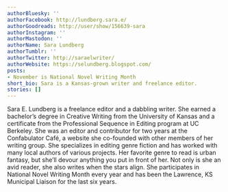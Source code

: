 ```yaml
---
authorBluesky: ''
authorFacebook: http://lundberg.sara.e/
authorGoodreads: http://user/show/156639-sara
authorInstagram: ''
authorMastodon: ''
authorName: Sara Lundberg
authorTumblr: ''
authorTwitter: http://saraelwriter/
authorWebsite: https://selundberg.blogspot.com/
posts:
- November is National Novel Writing Month
short_bio: Sara is a Kansas-grown writer and freelance editor.
stories: []
---
```


Sara E. Lundberg is a freelance editor and a dabbling writer. She earned a bachelor’s degree in Creative Writing from the University of Kansas and a certificate from the Professional Sequence in Editing program at UC Berkeley. She was an editor and contributor for two years at the Confabulator Café, a website she co-founded with other members of her writing group. She specializes in editing genre fiction and has worked with many local authors of various projects. Her favorite genre to read is urban fantasy, but she’ll devour anything you put in front of her. Not only is she an avid reader, she also writes when the stars align. She participates in National Novel Writing Month every year and has been the Lawrence, KS Municipal Liaison for the last six years.